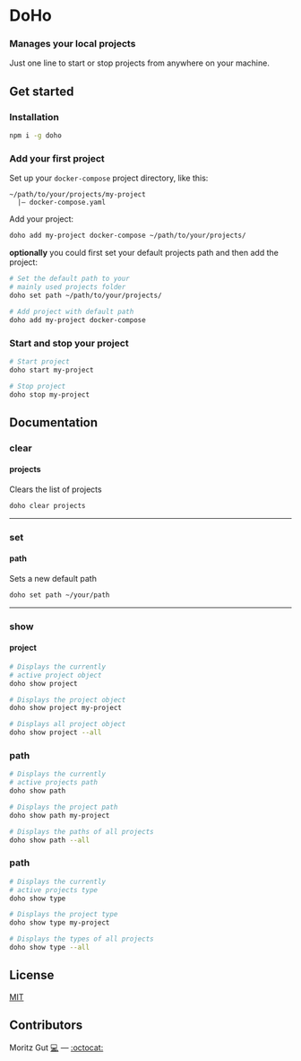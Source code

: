# DoHo
### Manages your local projects

Just one line to start or stop projects from anywhere on your machine.

## Get started

### Installation

```sh
npm i -g doho
```

### Add your first project

Set up your `docker-compose` project directory, like this:

```
~/path/to/your/projects/my-project
  |— docker-compose.yaml
```

Add your project:

```sh
doho add my-project docker-compose ~/path/to/your/projects/
```

**optionally** you could first set your default projects path and then add the project:

```sh
# Set the default path to your 
# mainly used projects folder
doho set path ~/path/to/your/projects/

# Add project with default path
doho add my-project docker-compose 
```

### Start and stop your project

```sh
# Start project
doho start my-project

# Stop project
doho stop my-project
```

## Documentation

### clear

#### projects

Clears the list of projects

```sh
doho clear projects
```

<hr>

### set

#### path 

Sets a new default path

```sh
doho set path ~/your/path
```

<hr>

### show

#### project 

```sh
# Displays the currently 
# active project object
doho show project

# Displays the project object
doho show project my-project

# Displays all project object
doho show project --all
```

### path

```sh
# Displays the currently
# active projects path
doho show path

# Displays the project path
doho show path my-project

# Displays the paths of all projects
doho show path --all
```

### path

```sh
# Displays the currently
# active projects type
doho show type

# Displays the project type
doho show type my-project

# Displays the types of all projects
doho show type --all
```

## License
[MIT](./LICENSE)

## Contributors
Moritz Gut [:computer:](https://moritzgut.de) — [:octocat:](https://github.com/moritzgvt)